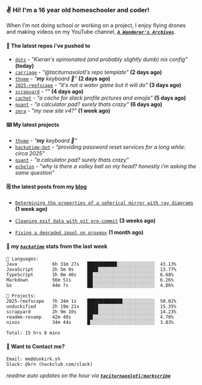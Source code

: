 ### ✌️ Hi! I'm a 16 year old homeschooler and coder!

When I'm not doing school or working on a project, I enjoy flying drones and making videos on my YouTube channel, [**_`A Wanderer's Archives`_**](https://youtube.com/@wanderer.archives).

#### 👷 The latest repos i've pushed to

- [`dots`](https://github.com/taciturnaxolotl/dots) - _"Kieran's opinionated (and probably slightly dumb) nix config"_ **(today)**
- [`carriage`](https://github.com/taciturnaxolotl/carriage) - _"@taciturnaxolotl's repo template"_ **(2 days ago)**
- [`thyme`](https://github.com/taciturnaxolotl/thyme) - _"**my** keyboard 🫶"_ **(2 days ago)**
- [`2025-reefscape`](https://github.com/df1317/2025-reefscape) - _"it's not a water game but it will do"_ **(3 days ago)**
- [`scrapyard`](https://github.com/hackclub/scrapyard) - _""_ **(4 days ago)**
- [`cachet`](https://github.com/taciturnaxolotl/cachet) - _"a cache for slack profile pictures and emojis"_ **(5 days ago)**
- [`quant`](https://github.com/taciturnaxolotl/quant) - _"a calculator pad? surely thats crazy"_ **(6 days ago)**
- [`zera`](https://github.com/taciturnaxolotl/zera) - _"my new site v4?"_ **(1 week ago)**

#### ⌨️ My latest projects

- [`thyme`](https://github.com/taciturnaxolotl/thyme) - _"**my** keyboard 🫶"_
- [`hackatime-bot`](https://github.com/taciturnaxolotl/hackatime-bot) - _"providing password reset services for a long while: circa 2025"_
- [`quant`](https://github.com/taciturnaxolotl/quant) - _"a calculator pad? surely thats crazy"_
- [`echelon`](https://github.com/taciturnaxolotl/echelon) - _"why is there a volley ball on my head? honestly i'm asking the same question"_

#### 🗒️ the latest posts from my [blog](https://dunkirk.sh)

- [`Determining the properties of a spherical mirror with ray diagrams`](https://dunkirk.sh/blog/spherical-ray-diagrams/) **(1 week ago)**

- [`Cleaning exif data with git pre-commit`](https://dunkirk.sh/blog/remove-exif-git-hook/) **(3 weeks ago)**

- [`Fixing a degraded zpool on proxmox`](https://dunkirk.sh/blog/degraded-zpool-proxmox/) **(1 month ago)**



#### 📡 my [_`hackatime`_](https://waka.hackclub.com) stats from the last week

```text
💾 Languages:
Java             6h 31m 27s   ███████████░░░░░░░░░░░░░░  43.13%
JavaScript       2h 5m 0s     ████░░░░░░░░░░░░░░░░░░░░░  13.77%
TypeScript       1h 0m 40s    ██░░░░░░░░░░░░░░░░░░░░░░░  6.68%
Markdown         56m 51s      ██░░░░░░░░░░░░░░░░░░░░░░░  6.26%
Go               44m 7s       ██░░░░░░░░░░░░░░░░░░░░░░░  4.86%

💼 Projects:
2025-reefscape   7h 34m 1s    █████████████░░░░░░░░░░░░  50.02%
unduckified      2h 19m 21s   ████░░░░░░░░░░░░░░░░░░░░░  15.35%
scrapyard        2h 9m 10s    ████░░░░░░░░░░░░░░░░░░░░░  14.23%
readme-revamp    42m 40s      ██░░░░░░░░░░░░░░░░░░░░░░░  4.70%
nixos            34m 44s      █░░░░░░░░░░░░░░░░░░░░░░░░  3.83%

Total: 15 hrs 8 mins
```

#### 📮 Want to Contact me?

```text
Email: me@dunkirk.sh
Slack: @krn (hackclub.com/slack)
```

_readme auto updates on the hour via [**`taciturnaxolotl/markscribe`**](https://github.com/taciturnaxolotl/markscribe)_
